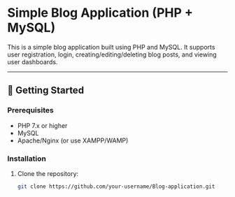 # Simple Blog Application (PHP + MySQL)

This is a simple blog application built using PHP and MySQL. It supports user registration, login, creating/editing/deleting blog posts, and viewing user dashboards.

---

## 🚀 Getting Started

### Prerequisites
- PHP 7.x or higher
- MySQL
- Apache/Nginx (or use XAMPP/WAMP)

### Installation
1. Clone the repository:
   ```bash
   git clone https://github.com/your-username/Blog-application.git

